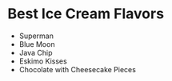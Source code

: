 # Best Ice Cream Flavors
- Superman
- Blue Moon
- Java Chip
- Eskimo Kisses
- Chocolate with Cheesecake Pieces